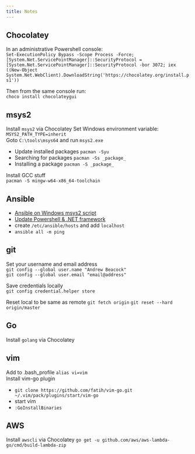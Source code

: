 ```yaml
---
title: Notes
---
```


## Chocolatey

In an administrative Powershell console:  
`Set-ExecutionPolicy Bypass -Scope Process -Force; [System.Net.ServicePointManager]::SecurityProtocol = [System.Net.ServicePointManager]::SecurityProtocol -bor 3072; iex ((New-Object System.Net.WebClient).DownloadString('https://chocolatey.org/install.ps1'))`

Then from the same console run:  
`choco install chocolateygui`

## msys2

Install `msys2` via Chocolatey
Set Windows environment variable: `MSYS2_PATH_TYPE=inherit`  
Goto `C:\tools\msys64` and run `msys2.exe`

- Update installed packages `pacman -Syu`
- Searching for packages `pacman -Ss _package_`
- Installing a package `pacman -S _package_`

Install GCC stuff  
`pacman -S mingw-w64-x86_64-toolchain`

## Ansible

- [Ansible on Windows msys2 script](https://gist.github.com/DaveB93/db94a6b310e08c928c0778f766562ab0#file-python3-install-ansible-on-msys2-sh)
- [Update Powershell & .NET framework](https://docs.ansible.com/ansible/latest/user_guide/windows_setup.html#upgrading-powershell-and-net-framework)
- create `/etc/ansible/hosts` and add `localhost`
- `ansible all -m ping`

## git

Set your username and email address  
`git config --global user.name "Andrew Beacock"`  
`git config --global user.email "email@address"`

Save credentials locally  
`git config credential.helper store`

Reset local to be same as remote
`git fetch origin`
`git reset --hard origin/master`

## Go

Install `golang` via Chocolatey

## vim

Add to .bash_profile `alias vi=vim`  
Install vim-go plugin

- `git clone https://github.com/fatih/vim-go.git ~/.vim/pack/plugins/start/vim-go`
- start vim
- `:GoInstallBinaries`

## AWS

Install `awscli` via Chocolatey
`go get -u github.com/aws/aws-lambda-go/cmd/build-lambda-zip`
